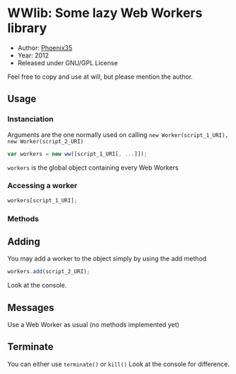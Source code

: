 WWlib: Some lazy Web Workers library
====================================

* Author: [Phoenix35](https://github.com/Phoenix35)
* Year: 2012
* Released under GNU/GPL License

Feel free to copy and use at will, but please mention the author.

Usage
-----
### Instanciation

Arguments are the one normally used on calling `new Worker(script_1_URI), new Worker(script_2_URI)`
``` javascript
var workers = new ww([script_1_URI[, ...]]);
```
`workers` is the global object containing every Web Workers

### Accessing a worker
``` javascript
workers[script_1_URI];
```

### Methods

## Adding
You may add a worker to the object simply by using the add method
``` javascript
workers.add(script_2_URI);
```
Look at the console.

## Messages
Use a Web Worker as usual (no methods implemented yet)

## Terminate
You can either use `terminate()` or `kill()`
Look at the console for difference.